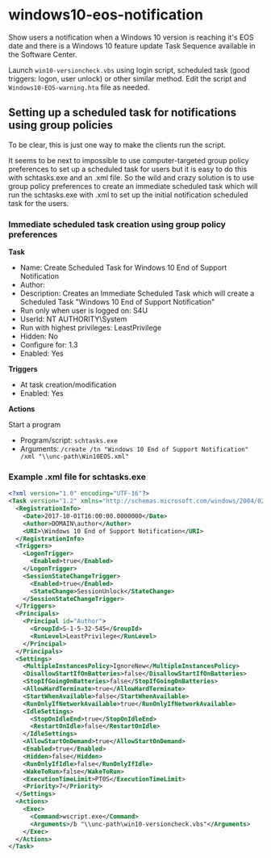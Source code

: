  # windows10-eos-notification
Show users a notification when a Windows 10 version is reaching it's EOS date and there is a Windows 10 feature update Task Sequence available in the Software Center.

Launch ```win10-versioncheck.vbs``` using login script, scheduled task (good triggers: logon, user unlock) or other similar method.
Edit the script and ```Windows10-EOS-warning.hta``` file as needed.

## Setting up a scheduled task for notifications using group policies

To be clear, this is just one way to make the clients run the script.

It seems to be next to impossible to use computer-targeted group policy preferences to set up a scheduled task for users but it is easy to do this with schtasks.exe and an .xml file. So the wild and crazy solution is to use group policy preferences to create an immediate scheduled task which will run the schtasks.exe with .xml to set up the initial notification scheduled task for the users.

### Immediate scheduled task creation using group policy preferences

**Task**

* Name: Create Scheduled Task for Windows 10 End of Support Notification
* Author:
* Description:  Creates an Immediate Scheduled Task which will create a Scheduled Task "Windows 10 End of Support Notification"   
* Run only when user is logged on:  S4U
* UserId:  NT AUTHORITY\System
* Run with highest privileges:  LeastPrivilege
* Hidden:  No
* Configure for:  1.3
* Enabled:  Yes

**Triggers**

* At task creation/modification     
* Enabled:  Yes 

**Actions**

Start a program
* Program/script: ```schtasks.exe```   
* Arguments: ```/create /tn "Windows 10 End of Support Notification" /xml "\\unc-path\Win10EOS.xml"```

### Example .xml file for schtasks.exe
```xml
<?xml version="1.0" encoding="UTF-16"?>
<Task version="1.2" xmlns="http://schemas.microsoft.com/windows/2004/02/mit/task">
  <RegistrationInfo>
    <Date>2017-10-01T16:00:00.0000000</Date>
    <Author>DOMAIN\author</Author>
    <URI>\Windows 10 End of Support Notification</URI>
  </RegistrationInfo>
  <Triggers>
    <LogonTrigger>
      <Enabled>true</Enabled>
    </LogonTrigger>
    <SessionStateChangeTrigger>
      <Enabled>true</Enabled>
      <StateChange>SessionUnlock</StateChange>
    </SessionStateChangeTrigger>
  </Triggers>
  <Principals>
    <Principal id="Author">
      <GroupId>S-1-5-32-545</GroupId>
      <RunLevel>LeastPrivilege</RunLevel>
    </Principal>
  </Principals>
  <Settings>
    <MultipleInstancesPolicy>IgnoreNew</MultipleInstancesPolicy>
    <DisallowStartIfOnBatteries>false</DisallowStartIfOnBatteries>
    <StopIfGoingOnBatteries>false</StopIfGoingOnBatteries>
    <AllowHardTerminate>true</AllowHardTerminate>
    <StartWhenAvailable>false</StartWhenAvailable>
    <RunOnlyIfNetworkAvailable>true</RunOnlyIfNetworkAvailable>
    <IdleSettings>
      <StopOnIdleEnd>true</StopOnIdleEnd>
      <RestartOnIdle>false</RestartOnIdle>
    </IdleSettings>
    <AllowStartOnDemand>true</AllowStartOnDemand>
    <Enabled>true</Enabled>
    <Hidden>false</Hidden>
    <RunOnlyIfIdle>false</RunOnlyIfIdle>
    <WakeToRun>false</WakeToRun>
    <ExecutionTimeLimit>PT0S</ExecutionTimeLimit>
    <Priority>7</Priority>
  </Settings>
  <Actions>
    <Exec>
      <Command>wscript.exe</Command>
      <Arguments>/b "\\unc-path\win10-versioncheck.vbs"</Arguments>
    </Exec>
  </Actions>
</Task>
```
